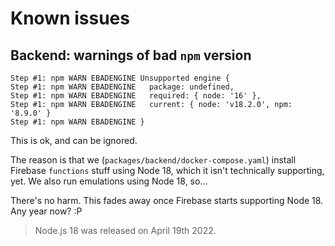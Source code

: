 # Known issues

## Backend: warnings of bad `npm` version

```
Step #1: npm WARN EBADENGINE Unsupported engine {
Step #1: npm WARN EBADENGINE   package: undefined,
Step #1: npm WARN EBADENGINE   required: { node: '16' },
Step #1: npm WARN EBADENGINE   current: { node: 'v18.2.0', npm: '8.9.0' }
Step #1: npm WARN EBADENGINE }
```

This is ok, and can be ignored.

The reason is that we (`packages/backend/docker-compose.yaml`) install Firebase `functions` stuff using Node 18, which it isn't technically supporting, yet. We also run emulations using Node 18, so...

There's no harm. This fades away once Firebase starts supporting Node 18. Any year now? :P

>Node.js 18 was released on April 19th 2022.

